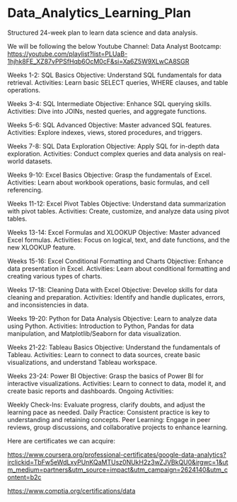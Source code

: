 # Data_Analytics_Learning_Plan

Structured 24-week plan to learn data science and data analysis.

We will be following the below Youtube Channel:
Data Analyst Bootcamp:
https://youtube.com/playlist?list=PLUaB-1hjhk8FE_XZ87vPPSfHqb6OcM0cF&si=Xa6Z5W9XLwCA8SGR

Weeks 1-2: SQL Basics
Objective: Understand SQL fundamentals for data retrieval.
Activities: Learn basic SELECT queries, WHERE clauses, and table operations.

Weeks 3-4: SQL Intermediate
Objective: Enhance SQL querying skills.
Activities: Dive into JOINs, nested queries, and aggregate functions.

Weeks 5-6: SQL Advanced
Objective: Master advanced SQL features.
Activities: Explore indexes, views, stored procedures, and triggers.

Weeks 7-8: SQL Data Exploration
Objective: Apply SQL for in-depth data exploration.
Activities: Conduct complex queries and data analysis on real-world datasets.

Weeks 9-10: Excel Basics
Objective: Grasp the fundamentals of Excel.
Activities: Learn about workbook operations, basic formulas, and cell referencing.

Weeks 11-12: Excel Pivot Tables
Objective: Understand data summarization with pivot tables.
Activities: Create, customize, and analyze data using pivot tables.

Weeks 13-14: Excel Formulas and XLOOKUP
Objective: Master advanced Excel formulas.
Activities: Focus on logical, text, and date functions, and the new XLOOKUP feature.

Weeks 15-16: Excel Conditional Formatting and Charts
Objective: Enhance data presentation in Excel.
Activities: Learn about conditional formatting and creating various types of charts.

Weeks 17-18: Cleaning Data with Excel
Objective: Develop skills for data cleaning and preparation.
Activities: Identify and handle duplicates, errors, and inconsistencies in data.

Weeks 19-20: Python for Data Analysis
Objective: Learn to analyze data using Python.
Activities: Introduction to Python, Pandas for data manipulation, and Matplotlib/Seaborn for data visualization.

Weeks 21-22: Tableau Basics
Objective: Understand the fundamentals of Tableau.
Activities: Learn to connect to data sources, create basic visualizations, and understand Tableau workspace.

Weeks 23-24: Power BI
Objective: Grasp the basics of Power BI for interactive visualizations.
Activities: Learn to connect to data, model it, and create basic reports and dashboards.
Ongoing Activities:

Weekly Check-Ins: Evaluate progress, clarify doubts, and adjust the learning pace as needed.
Daily Practice: Consistent practice is key to understanding and retaining concepts.
Peer Learning: Engage in peer reviews, group discussions, and collaborative projects to enhance learning.

Here are certificates we can acquire:

https://www.coursera.org/professional-certificates/google-data-analytics?irclickid=TbFw5eWdLxyPUnKQaMTUsz0NUkH2z3wZJVBkQU0&irgwc=1&utm_medium=partners&utm_source=impact&utm_campaign=2624140&utm_content=b2c

https://www.comptia.org/certifications/data
